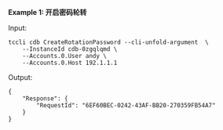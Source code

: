 **Example 1: 开启密码轮转**



Input: 

```
tccli cdb CreateRotationPassword --cli-unfold-argument  \
    --InstanceId cdb-0zgqlqmd \
    --Accounts.0.User andy \
    --Accounts.0.Host 192.1.1.1
```

Output: 
```
{
    "Response": {
        "RequestId": "6EF60BEC-0242-43AF-BB20-270359FB54A7"
    }
}
```

